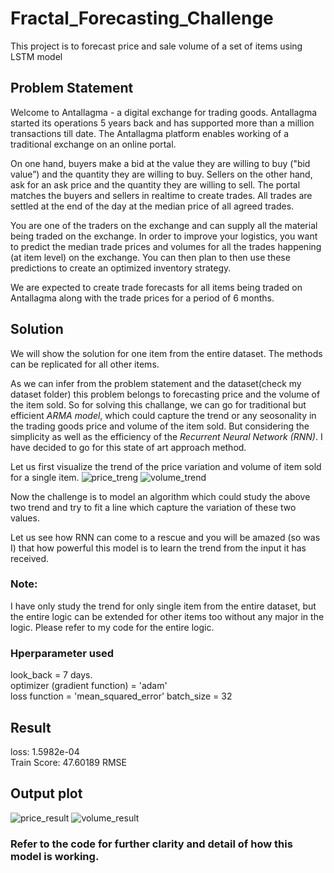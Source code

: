 # Fractal_Forecasting_Challenge
This project is to forecast price and sale volume of a set of items using LSTM model
## Problem Statement
Welcome to Antallagma - a digital exchange for trading goods. Antallagma started its operations 5 years back and has 
supported more than a million transactions till date. The Antallagma platform enables working of a traditional exchange 
on an online portal. 

On one hand, buyers make a bid at the value they are willing to buy ("bid value”) and the quantity they are willing to buy. 
Sellers on the other hand, ask for an ask price and the quantity they are willing to sell. The portal matches the buyers and 
sellers in realtime to create trades. All trades are settled at the end of the day at the median price of all agreed trades. 

You are one of the traders on the exchange and can supply all the material being traded on the exchange. 
In order to improve your logistics, you want to predict the median trade prices and volumes for all the trades 
happening (at item level) on the exchange. You can then plan to then use these predictions to create an optimized inventory strategy. 

We are expected to create trade forecasts for all items being traded on Antallagma along with the trade prices for a period of 6 months. 

## Solution
We will show the solution for one item from the entire dataset. The methods can be replicated for all other items.

As we can infer from the problem statement and the dataset(check my dataset folder) this problem belongs to forecasting price and the volume of the item sold. 
So for solving this challange, we can go for traditional but efficient *ARMA model*, which could capture the trend or any seosonality in the trading goods price and volume of the item sold. But considering the simplicity as well as the efficiency of the *Recurrent Neural Network (RNN)*. I have decided to go for this state of art approach method.

Let us first visualize the trend of the price variation and volume of item sold for a single item.
![price_treng](https://user-images.githubusercontent.com/14236684/28273039-33be03ea-6adb-11e7-86ac-9acdbc2b8108.PNG)
![volume_trend](https://user-images.githubusercontent.com/14236684/28273125-7644d298-6adb-11e7-8af6-cdb714c8a417.PNG)

Now the challenge is to model an algorithm which could study the above two trend and try to fit a line which capture the variation of these two values.

Let us see how RNN can come to a rescue and you will be amazed (so was I) that how powerful this model is to learn the trend from the input it has received.

### Note:
I have only study the trend for only single item from the entire dataset, but the entire logic can be extended for other items too without any major in the logic. Please refer to my code for the entire logic.

### Hperparameter used
look_back = 7 days. <br />
optimizer (gradient function) = 'adam' <br />
loss function = 'mean_squared_error' 
batch_size = 32

## Result

loss: 1.5982e-04 <br />
Train Score: 47.60189 RMSE

## Output plot

![price_result](https://user-images.githubusercontent.com/14236684/28275689-acf53376-6ae2-11e7-9346-3828d2aac9d6.PNG)
![volume_result](https://user-images.githubusercontent.com/14236684/28275694-b0503ebc-6ae2-11e7-9152-49c469daee55.PNG)

### Refer to the code for further clarity and detail of how this model is working.













